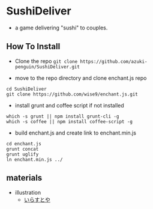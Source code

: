 # SushiDeliver
- a game delivering "sushi" to couples.

## How To Install
- Clone the repo
`git clone https://github.com/azuki-penguin/SushiDeliver.git`

- move to the repo directory and clone enchant.js repo
```
cd SushiDeliver
git clone https://github.com/wise9/enchant.js.git
```

- install grunt and coffee script if not installed
```
which -s grunt || npm install grunt-cli -g
which -s coffee || npm install coffee-script -g
```

- build enchant.js and create link to enchant.min.js
```
cd enchant.js
grunt concat
grunt uglify
ln enchant.min.js ../
```

## materials
- illustration
  - [いらすとや](http://www.irasutoya.com/)
